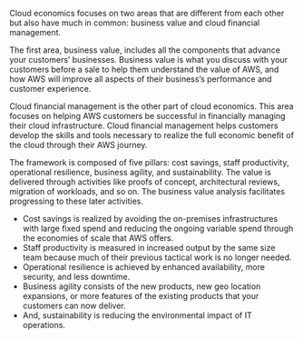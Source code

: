 Cloud economics focuses on two areas that are different from each other but also have much in common: business value and cloud financial management.

The first area, business value, includes all the components that advance your customers’ businesses. Business value is what you discuss with your customers before a sale to help them understand the value of AWS, and how AWS will improve all aspects of their business’s performance and customer experience.

Cloud financial management is the other part of cloud economics. This area focuses on helping AWS customers be successful in financially managing their cloud infrastructure. Cloud financial management helps customers develop the skills and tools necessary to realize the full economic benefit of the cloud through their AWS journey.

The framework is composed of five pillars: cost savings, staff productivity, operational resilience, business agility, and sustainability.
The value is delivered through activities like proofs of concept, architectural reviews, migration of workloads, and so on. The business value analysis facilitates progressing to these later activities.

- Cost savings is realized by avoiding the on-premises infrastructures with large fixed spend and reducing the ongoing variable spend through the economies of scale that AWS offers.
- Staff productivity is measured in increased output by the same size team because much of their previous tactical work is no longer needed.
- Operational resilience is achieved by enhanced availability, more security, and less downtime.
- Business agility consists of the new products, new geo location expansions, or more features of the existing products that your customers can now deliver.
- And, sustainability is reducing the environmental impact of IT operations.